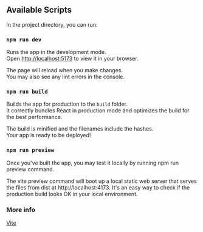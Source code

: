 ## Available Scripts

In the project directory, you can run:

### `npm run dev`

Runs the app in the development mode.\
Open [http://localhost:5173](http://localhost:5173) to view it in your browser.

The page will reload when you make changes.\
You may also see any lint errors in the console.

### `npm run build`

Builds the app for production to the `build` folder.\
It correctly bundles React in production mode and optimizes the build for the best performance.

The build is minified and the filenames include the hashes.\
Your app is ready to be deployed!

### `npm run preview`

Once you've built the app, you may test it locally by running npm run preview command.

The vite preview command will boot up a local static web server that serves the files from dist at http://localhost:4173. It's an easy way to check if the production build looks OK in your local environment.

### More info

[Vite](https://vitejs.dev/guide/)
